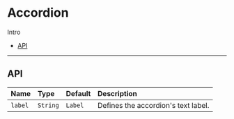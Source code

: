 # Accordion

Intro 

- [API](components/accordion#api)

---

## API

| Name | Type | Default | Description |
| :-- | :-- | :-- | :-- |
| `label` | `String` | `Label` | Defines the accordion's text label. |